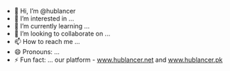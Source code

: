 - 👋 Hi, I’m @hublancer
- 👀 I’m interested in ...
- 🌱 I’m currently learning ...
- 💞️ I’m looking to collaborate on ...
- 📫 How to reach me ...
- 😄 Pronouns: ...
- ⚡ Fun fact: ...
our platform - www.hublancer.net  and www.hublancer.pk

<!---
hublancer/hublancer is a ✨ special ✨ repository because its `README.md` (this file) appears on your GitHub profile.
You can click the Preview link to take a look at your changes.
--->
